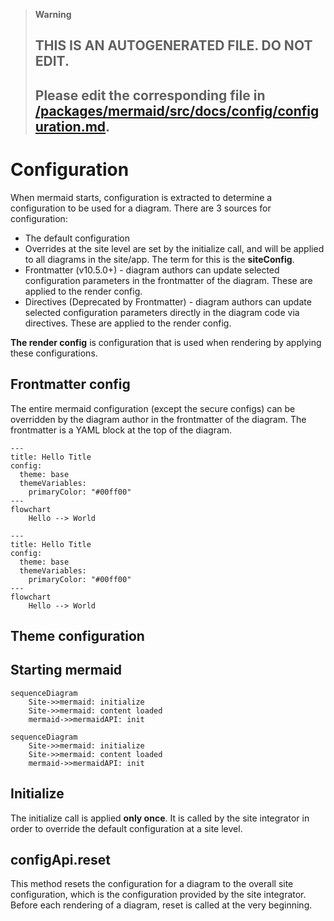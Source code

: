 > **Warning**
>
> ## THIS IS AN AUTOGENERATED FILE. DO NOT EDIT.
>
> ## Please edit the corresponding file in [/packages/mermaid/src/docs/config/configuration.md](../../packages/mermaid/src/docs/config/configuration.md).

# Configuration

When mermaid starts, configuration is extracted to determine a configuration to be used for a diagram. There are 3 sources for configuration:

- The default configuration
- Overrides at the site level are set by the initialize call, and will be applied to all diagrams in the site/app. The term for this is the **siteConfig**.
- Frontmatter (v10.5.0+) - diagram authors can update selected configuration parameters in the frontmatter of the diagram. These are applied to the render config.
- Directives (Deprecated by Frontmatter) - diagram authors can update selected configuration parameters directly in the diagram code via directives. These are applied to the render config.

**The render config** is configuration that is used when rendering by applying these configurations.

## Frontmatter config

The entire mermaid configuration (except the secure configs) can be overridden by the diagram author in the frontmatter of the diagram. The frontmatter is a YAML block at the top of the diagram.

```mermaid-example
---
title: Hello Title
config:
  theme: base
  themeVariables:
    primaryColor: "#00ff00"
---
flowchart
	Hello --> World

```

```mermaid
---
title: Hello Title
config:
  theme: base
  themeVariables:
    primaryColor: "#00ff00"
---
flowchart
	Hello --> World

```

## Theme configuration

## Starting mermaid

```mermaid-example
sequenceDiagram
	Site->>mermaid: initialize
	Site->>mermaid: content loaded
	mermaid->>mermaidAPI: init
```

```mermaid
sequenceDiagram
	Site->>mermaid: initialize
	Site->>mermaid: content loaded
	mermaid->>mermaidAPI: init
```

## Initialize

The initialize call is applied **only once**. It is called by the site integrator in order to override the default configuration at a site level.

## configApi.reset

This method resets the configuration for a diagram to the overall site configuration, which is the configuration provided by the site integrator. Before each rendering of a diagram, reset is called at the very beginning.
